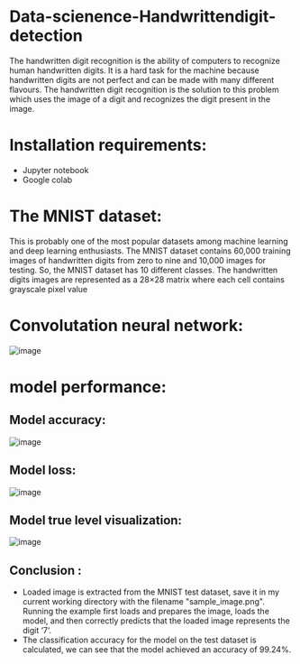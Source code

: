 # Data-scienence-Handwrittendigit-detection

The handwritten digit recognition is the ability of computers to recognize human
handwritten digits. It is a hard task for the machine because handwritten digits are
not perfect and can be made with many different flavours. The handwritten digit
recognition is the solution to this problem which uses the image of a digit and
recognizes the digit present in the image.

# Installation requirements:
- Jupyter notebook
- Google colab

# The MNIST dataset: 
This is probably one of the most popular datasets among machine learning
and deep learning enthusiasts. The MNIST dataset contains 60,000
training images of handwritten digits from zero to nine and 10,000 images
for testing. So, the MNIST dataset has 10 different classes. The handwritten
digits images are represented as a 28×28 matrix where each cell contains
grayscale pixel value

# Convolutation neural network: 
![image](https://user-images.githubusercontent.com/73145010/157036483-25d72f95-43fe-41a9-a099-26ad34e4a367.png)

# model performance:
## Model accuracy:
![image](https://user-images.githubusercontent.com/73145010/157037023-4a88b97a-cb8a-4144-bbca-d588c5223db7.png)

## Model loss:
![image](https://user-images.githubusercontent.com/73145010/157037075-c2a11476-c04d-47b4-9ebd-4c25b9ac830f.png)

## Model true level visualization:
![image](https://user-images.githubusercontent.com/73145010/157037192-bc5aefee-1411-48a5-95d3-4ca9c132b1a5.png)


## Conclusion :
- Loaded image is extracted from the MNIST test dataset, save it in my current working directory with the filename "sample_image.png". Running the example first loads and prepares  the image, loads the model, and then correctly predicts that the loaded image represents the digit ‘7‘.
- The classification accuracy for the model on the test dataset is calculated, we can see that the model achieved an accuracy of 99.24%.
